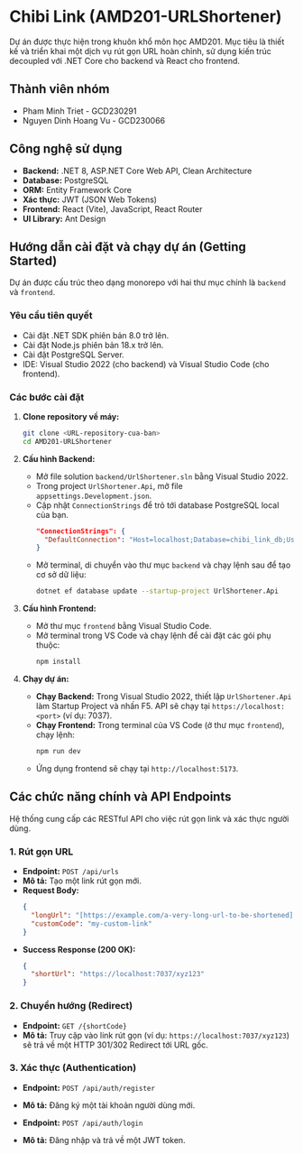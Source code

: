 # Chibi Link (AMD201-URLShortener)

Dự án được thực hiện trong khuôn khổ môn học AMD201. Mục tiêu là thiết kế và triển khai một dịch vụ rút gọn URL hoàn chỉnh, sử dụng kiến trúc decoupled với .NET Core cho backend và React cho frontend.

## Thành viên nhóm

* Pham Minh Triet - GCD230291
* Nguyen Dinh Hoang Vu - GCD230066

## Công nghệ sử dụng

* **Backend:** .NET 8, ASP.NET Core Web API, Clean Architecture
* **Database:** PostgreSQL
* **ORM:** Entity Framework Core
* **Xác thực:** JWT (JSON Web Tokens)
* **Frontend:** React (Vite), JavaScript, React Router
* **UI Library:** Ant Design

## Hướng dẫn cài đặt và chạy dự án (Getting Started)

Dự án được cấu trúc theo dạng monorepo với hai thư mục chính là `backend` và `frontend`.

### Yêu cầu tiên quyết

* Cài đặt .NET SDK phiên bản 8.0 trở lên.
* Cài đặt Node.js phiên bản 18.x trở lên.
* Cài đặt PostgreSQL Server.
* IDE: Visual Studio 2022 (cho backend) và Visual Studio Code (cho frontend).

### Các bước cài đặt

1.  **Clone repository về máy:**
    ```bash
    git clone <URL-repository-cua-ban>
    cd AMD201-URLShortener
    ```

2.  **Cấu hình Backend:**
    * Mở file solution `backend/UrlShortener.sln` bằng Visual Studio 2022.
    * Trong project `UrlShortener.Api`, mở file `appsettings.Development.json`.
    * Cập nhật `ConnectionStrings` để trỏ tới database PostgreSQL local của bạn.
        ```json
        "ConnectionStrings": {
          "DefaultConnection": "Host=localhost;Database=chibi_link_db;Username=postgres;Password=your_password"
        }
        ```
    * Mở terminal, di chuyển vào thư mục `backend` và chạy lệnh sau để tạo cơ sở dữ liệu:
        ```bash
        dotnet ef database update --startup-project UrlShortener.Api
        ```

3.  **Cấu hình Frontend:**
    * Mở thư mục `frontend` bằng Visual Studio Code.
    * Mở terminal trong VS Code và chạy lệnh để cài đặt các gói phụ thuộc:
        ```bash
        npm install
        ```

4.  **Chạy dự án:**
    * **Chạy Backend:** Trong Visual Studio 2022, thiết lập `UrlShortener.Api` làm Startup Project và nhấn F5. API sẽ chạy tại `https://localhost:<port>` (ví dụ: 7037).
    * **Chạy Frontend:** Trong terminal của VS Code (ở thư mục `frontend`), chạy lệnh:
        ```bash
        npm run dev
        ```
    * Ứng dụng frontend sẽ chạy tại `http://localhost:5173`.

## Các chức năng chính và API Endpoints

Hệ thống cung cấp các RESTful API cho việc rút gọn link và xác thực người dùng.

### 1. Rút gọn URL

* **Endpoint:** `POST /api/urls`
* **Mô tả:** Tạo một link rút gọn mới.
* **Request Body:**
    ```json
    {
      "longUrl": "[https://example.com/a-very-long-url-to-be-shortened](https://example.com/a-very-long-url-to-be-shortened)",
      "customCode": "my-custom-link" 
    }
    ```
* **Success Response (200 OK):**
    ```json
    {
      "shortUrl": "https://localhost:7037/xyz123"
    }
    ```

### 2. Chuyển hướng (Redirect)

* **Endpoint:** `GET /{shortCode}`
* **Mô tả:** Truy cập vào link rút gọn (ví dụ: `https://localhost:7037/xyz123`) sẽ trả về một HTTP 301/302 Redirect tới URL gốc.

### 3. Xác thực (Authentication)

* **Endpoint:** `POST /api/auth/register`
* **Mô tả:** Đăng ký một tài khoản người dùng mới.

* **Endpoint:** `POST /api/auth/login`
* **Mô tả:** Đăng nhập và trả về một JWT token.
